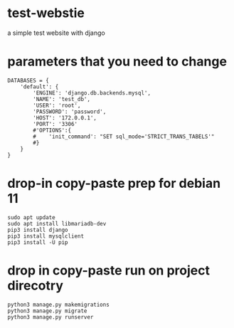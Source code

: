 # test-webstie
a simple test website with django

# parameters that you need to change
```pyhton3
DATABASES = {
    'default': {
        'ENGINE': 'django.db.backends.mysql',
        'NAME': 'test_db',
        'USER': 'root',
        'PASSWORD': 'password',
        'HOST': '172.0.0.1',
        'PORT': '3306'
        #'OPTIONS':{
        #    'init_command': "SET sql_mode='STRICT_TRANS_TABELS'"
        #}
    }
}
```

# drop-in copy-paste prep for debian 11
```shell
sudo apt update
sudo apt install libmariadb-dev
pip3 install django
pip3 install mysqlclient
pip3 install -U pip
```
# drop in copy-paste run on project direcotry
```shell
python3 manage.py makemigrations
python3 manage.py migrate
python3 manage.py runserver
```
